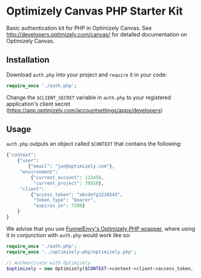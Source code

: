 # Optimizely Canvas PHP Starter Kit
Basic authentication kit for PHP in Optimizely Canvas. See http://developers.optimizely.com/canvas/ for detailed documentation on Optimizely Canvas.

## Installation
Download `auth.php` into your project and `require` it in your code:

```php
require_once './auth.php';
```

Change the `$CLIENT_SECRET` variable in `auth.php` to your registered application's client secret (https://app.optimizely.com/accountsettings/apps/developers)

## Usage
`auth.php` outputs an object called `$CONTEXT` that contains the following:

```php
{"context":
    {"user":
        {"email": "jon@optimizely.com"},
     "environment":
         {"current_account": 123456,
          "current_project": 78910},
     "client":
         {"access_token": "abcdefg1234543",
          "token_type": "bearer",
          "expires_in": 7200}
    }
}
```

We advise that you use [FunnelEnvy's Optimizely PHP wrapper](https://github.com/FunnelEnvy/optimizely-php), where using it in conjunction with `auth.php` would work like so:

```php
require_once './auth.php';
require_once '../optimizely-php/optimizely.php';

// Authenticate with Optimizely
$optimizely = new Optimizely($CONTEXT->context->client->access_token, 'oauth');
```